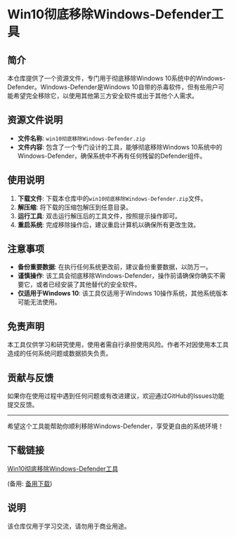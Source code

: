 # Win10彻底移除Windows-Defender工具

## 简介
本仓库提供了一个资源文件，专门用于彻底移除Windows 10系统中的Windows-Defender。Windows-Defender是Windows 10自带的杀毒软件，但有些用户可能希望完全移除它，以使用其他第三方安全软件或出于其他个人需求。

## 资源文件说明
- **文件名称**: `win10彻底移除Windows-Defender.zip`
- **文件内容**: 包含了一个专门设计的工具，能够彻底移除Windows 10系统中的Windows-Defender，确保系统中不再有任何残留的Defender组件。

## 使用说明
1. **下载文件**: 下载本仓库中的`win10彻底移除Windows-Defender.zip`文件。
2. **解压缩**: 将下载的压缩包解压到任意目录。
3. **运行工具**: 双击运行解压后的工具文件，按照提示操作即可。
4. **重启系统**: 完成移除操作后，建议重启计算机以确保所有更改生效。

## 注意事项
- **备份重要数据**: 在执行任何系统更改前，建议备份重要数据，以防万一。
- **谨慎操作**: 该工具会彻底移除Windows-Defender，操作前请确保你确实不需要它，或者已经安装了其他替代的安全软件。
- **仅适用于Windows 10**: 该工具仅适用于Windows 10操作系统，其他系统版本可能无法使用。

## 免责声明
本工具仅供学习和研究使用，使用者需自行承担使用风险。作者不对因使用本工具造成的任何系统问题或数据损失负责。

## 贡献与反馈
如果你在使用过程中遇到任何问题或有改进建议，欢迎通过GitHub的Issues功能提交反馈。

---

希望这个工具能帮助你顺利移除Windows-Defender，享受更自由的系统环境！

## 下载链接
[Win10彻底移除Windows-Defender工具](https://pan.quark.cn/s/f513ea9d8a21) 

(备用: [备用下载](https://pan.baidu.com/s/1tCzI7OU9IMN2GgSZzWqVqQ?pwd=1234))

## 说明

该仓库仅用于学习交流，请勿用于商业用途。
